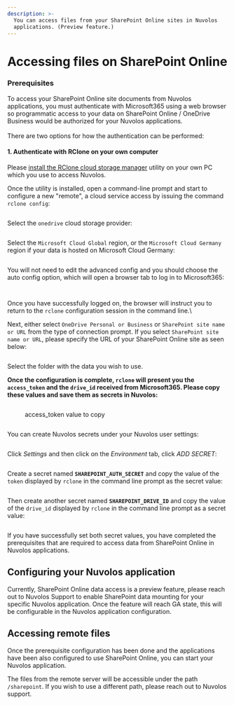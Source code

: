 ```yaml
---
description: >-
  You can access files from your SharePoint Online sites in Nuvolos
  applications. (Preview feature.)
---
```


# Accessing files on SharePoint Online

### Prerequisites

To access your SharePoint Online site documents from Nuvolos applications, you must authenticate with Microsoft365 using a web browser so programmatic access to your data on SharePoint Online / OneDrive Business would be authorized for your Nuvolos applications.\
\
There are two options for how the authentication can be performed:

#### 1. Authenticate with RClone on your own computer

Please [install the RClone cloud storage manager](https://rclone.org/install/) utility on your own PC which you use to access Nuvolos.

Once the utility is installed, open a command-line prompt and start to configure a new "remote", a cloud service access by issuing the command `rclone config`:

<figure><img src="../../.gitbook/assets/Screenshot 2023-02-24 at 14.52.27.png" alt=""><figcaption></figcaption></figure>

Select the `onedrive` cloud storage provider:

<figure><img src="../../.gitbook/assets/Screenshot 2023-02-24 at 14.52.51.png" alt=""><figcaption></figcaption></figure>

Select the `Microsoft Cloud Global` region, or the `Microsoft Cloud Germany` region if your data is hosted on Microsoft Cloud Germany:

<figure><img src="../../.gitbook/assets/Screenshot 2023-02-24 at 14.53.10.png" alt=""><figcaption></figcaption></figure>

You will not need to edit the advanced config and you should choose the auto config option, which will open a browser tab to log in to Microsoft365:

<figure><img src="../../.gitbook/assets/Screenshot 2023-02-24 at 14.53.36.png" alt=""><figcaption></figcaption></figure>

<figure><img src="../../.gitbook/assets/Screenshot 2023-02-24 at 14.54.00.png" alt=""><figcaption></figcaption></figure>

Once you have successfully logged on, the browser will instruct you to return to the `rclone` configuration session in the command line.\


Next, either select `OneDrive Personal or Business` or `SharePoint site name or URL` from the type of connection prompt. If you select `SharePoint site name or URL`, please specify the URL of your SharePoint Online site as seen below:

<figure><img src="../../.gitbook/assets/Screenshot 2023-02-27 at 13.37.21 (1).png" alt=""><figcaption></figcaption></figure>

Select the folder with the data you wish to use.

**Once the configuration is complete, `rclone` will present you the `access_token` and the `drive_id` received from Microsoft365. Please copy these values and save them as secrets in Nuvolos:**

<figure><img src="../../.gitbook/assets/Screenshot 2023-02-24 at 15.12.53.png" alt=""><figcaption><p>access_token value to copy</p></figcaption></figure>

<figure><img src="../../.gitbook/assets/Screenshot 2023-02-24 at 15.13.58.png" alt=""><figcaption></figcaption></figure>

You can create Nuvolos secrets under your Nuvolos user settings:

<figure><img src="../../.gitbook/assets/Screenshot 2023-02-27 at 16.03.27.png" alt=""><figcaption></figcaption></figure>

Click _Settings_ and then click on the _Environment_ tab, click _ADD SECRET_:

<figure><img src="../../.gitbook/assets/Screenshot 2023-02-27 at 16.07.57.png" alt=""><figcaption></figcaption></figure>

Create a secret named **`SHAREPOINT_AUTH_SECRET`** and copy the value of the `token` displayed by `rclone` in the command line prompt as the secret value:

<figure><img src="../../.gitbook/assets/Screenshot 2023-02-27 at 14.39.06.png" alt=""><figcaption></figcaption></figure>

Then create another secret named **`SHAREPOINT_DRIVE_ID`** and copy the value of the `drive_id` displayed by `rclone` in the command line prompt as a secret value:

<figure><img src="../../.gitbook/assets/Screenshot 2023-02-27 at 14.39.59.png" alt=""><figcaption></figcaption></figure>

If you have successfully set both secret values, you have completed the prerequisites that are required to access data from SharePoint Online in Nuvolos applications.

## Configuring your Nuvolos application

Currently, SharePoint Online data access is a preview feature, please reach out to Nuvolos Support to enable SharePoint data mounting for your specific Nuvolos application. Once the feature will reach GA state, this will be configurable in the Nuvolos application configuration.

## Accessing remote files

Once the prerequisite configuration has been done and the applications have been also configured to use SharePoint Online, you can start your Nuvolos application.&#x20;

The files from the remote server will be accessible under the path `/sharepoint`. If you wish to use a different path, please reach out to Nuvolos support.
